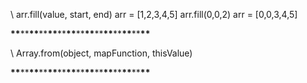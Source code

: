 \\ arr.fill(value, start, end)
arr = [1,2,3,4,5]
arr.fill(0,0,2)
arr = [0,0,3,4,5]

**\*\***\*\***\*\***\*\***\*\***\*\***\*\***\*\***\*\***\*\***\*\***\*\***\*\***\*\***\*\***

\\ Array.from(object, mapFunction, thisValue)

**\*\***\*\***\*\***\*\***\*\***\*\***\*\***\*\***\*\***\*\***\*\***\*\***\*\***\*\***\*\***
